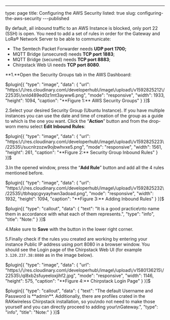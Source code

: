 ---
type: page
title: Configuring the AWS Security
listed: true
slug: configuring-the-aws-security
---published

By default, all inbound traffic to an AWS Instance is blocked, only port 22 (SSH) is open. You need to add a set of rules in order for the Gateway and LoRa® Network Server to be able to communicate:

- The Semtech Packet Forwarder needs **UDP port 1700;**
- MQTT Bridge (unsecured) needs **TCP port 1883**;
- MQTT Bridge (secured) needs **TCP port 8883**; 
- Chirpstack Web Ui needs **TCP port 8080**.

**1.**Open the Security Groups tab in the AWS Dashboard:

$plugin[{
    "type": "image",
    "data": {
        "url": "https:\/\/res.cloudinary.com\/developerhub\/image\/upload\/v1592825212\/22535\/xnld489ed0z1mt3ayww6.png",
        "mode": "responsive",
        "width": 1933,
        "height": 1094,
        "caption": "**Figure 1:** AWS Security Groups"
    }
}]$

2.Select your desired Security Group (Ubuntu Instance). If you have multiple instances you can use the date and time of creation of the group as a guide to which is the one you want. Click the “**Action**” button and from the drop-worn menu select **Edit Inbound Rules**:

$plugin[{
    "type": "image",
    "data": {
        "url": "https:\/\/res.cloudinary.com\/developerhub\/image\/upload\/v1592825223\/22535\/sucnlrzozw9ojbwhvxe5.png",
        "mode": "responsive",
        "width": 1561,
        "height": 261,
        "caption": "**Figure 2:** Security Group Inbound Rules"
    }
}]$

3.In the opened window, press the “**Add Rule**” button and add all the 4 rules mentioned before.

$plugin[{
    "type": "image",
    "data": {
        "url": "https:\/\/res.cloudinary.com\/developerhub\/image\/upload\/v1592825232\/22535\/tbhqqcgvyayhwn3adoad.png",
        "mode": "responsive",
        "width": 1932,
        "height": 1094,
        "caption": "**Figure 3:** Adding Inbound Rules"
    }
}]$

$plugin[{
    "type": "callout",
    "data": {
        "text": "It is a good practice\nto name them in accordance with what each of them represents.",
        "type": "info",
        "title": "Note:"
    }
}]$

4.Make sure to **Save** with the button in the lower right corner.

5.Finally check if the rules you created are working by entering your instance Public IP address using port 8080 in a browser window. You should see the Login page of the Chirpstack Web UI (for example `3.120.237.38:8080` as in the image below).

$plugin[{
    "type": "image",
    "data": {
        "url": "https:\/\/res.cloudinary.com\/developerhub\/image\/upload\/v1580136215\/22535\/ql8xb2sfuyeeloxjihf2.jpg",
        "mode": "responsive",
        "width": 1146,
        "height": 575,
        "caption": "**Figure 4:** Chirpstack Login Page"
    }
}]$

$plugin[{
    "type": "callout",
    "data": {
        "text": "The default Username and Password is **admin**. Additionally, there are profiles crated in the RAKwireless Chirpstack installation, so you\ndo not need to make those yourself and you can directly proceed to adding your\nGateway.",
        "type": "info",
        "title": "Note:"
    }
}]$

